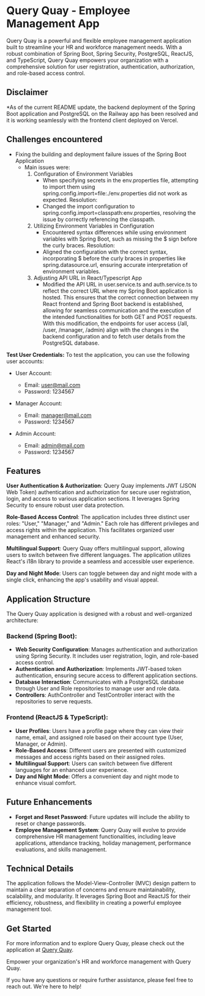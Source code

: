 # Query Quay - Employee Management App
Query Quay is a powerful and flexible employee management application built to streamline your HR and workforce management needs. With a robust combination of Spring Boot, Spring Security, PostgreSQL, ReactJS, and TypeScript, Query Quay empowers your organization with a comprehensive solution for user registration, authentication, authorization, and role-based access control.

## Disclaimer
*As of the current README update, the backend deployment of the Spring Boot application and PostgreSQL on the Railway app has been resolved and it is working seamlessly with the frontend client deployed on Vercel.

## Challenges encountered
- Fixing the building and deployment failure issues of the Spring Boot Application
  - Main issues were: 
    1. Configuration of Environment Variables
        - When specifying secrets in the env.properties file, attempting to import them using spring.config.import=file:./env.properties did not work as expected.
    Resolution:
        - Changed the import configuration to spring.config.import=classpath:env.properties, resolving the issue by correctly referencing the classpath.
    2. Utilizing Environment Variables in Configuration
        - Encountered syntax differences while using environment variables with Spring Boot, such as missing the $ sign before the curly braces.
    Resolution:
        - Aligned the configuration with the correct syntax, incorporating $ before the curly braces in properties like spring.datasource.url, ensuring accurate interpretation of   environment variables.
    3. Adjusting API URL in React/Typescript App
        - Modified the API URL in user.service.ts and auth.service.ts to reflect the correct URL where my Spring Boot application is hosted. This ensures that the correct connection between my React frontend and Spring Boot backend is established, allowing for seamless communication and the execution of the intended functionalities for both GET and POST requests. With this modification, the endpoints for user access (/all, /user, /manager, /admin) align with the changes in the backend configuration and to fetch user details from the PostgreSQL database.
        

**Test User Credentials:**
To test the application, you can use the following user accounts:

- User Account:
  - Email: user@mail.com
  - Password: 1234567

- Manager Account:
  - Email: manager@mail.com
  - Password: 1234567

- Admin Account:
  - Email: admin@mail.com
  - Password: 1234567

## Features
**User Authentication & Authorization**: Query Quay implements JWT (JSON Web Token) authentication and authorization for secure user registration, login, and access to various application sections. It leverages Spring Security to ensure robust user data protection.

**Role-Based Access Control**: The application includes three distinct user roles: "User," "Manager," and "Admin." Each role has different privileges and access rights within the application. This facilitates organized user management and enhanced security.

**Multilingual Support**: Query Quay offers multilingual support, allowing users to switch between five different languages. The application utilizes React's i18n library to provide a seamless and accessible user experience.

**Day and Night Mode**: Users can toggle between day and night mode with a single click, enhancing the app's usability and visual appeal.

## Application Structure
The Query Quay application is designed with a robust and well-organized architecture:

### Backend (Spring Boot):

- **Web Security Configuration**: Manages authentication and authorization using Spring Security. It includes user registration, login, and role-based access control.
- **Authentication and Authorization**: Implements JWT-based token authentication, ensuring secure access to different application sections.
- **Database Interaction**: Communicates with a PostgreSQL database through User and Role repositories to manage user and role data.
- **Controllers**: AuthController and TestController interact with the repositories to serve requests.

### Frontend (ReactJS & TypeScript):

- **User Profiles**: Users have a profile page where they can view their name, email, and assigned role based on their account type (User, Manager, or Admin).
- **Role-Based Access**: Different users are presented with customized messages and access rights based on their assigned roles.
- **Multilingual Support**: Users can switch between five different languages for an enhanced user experience.
- **Day and Night Mode**: Offers a convenient day and night mode to enhance visual comfort.

## Future Enhancements
- **Forget and Reset Password**: Future updates will include the ability to reset or change passwords.
- **Employee Management System**: Query Quay will evolve to provide comprehensive HR management functionalities, including leave applications, attendance tracking, holiday management, performance evaluations, and skills management.

## Technical Details
The application follows the Model-View-Controller (MVC) design pattern to maintain a clear separation of concerns and ensure maintainability, scalability, and modularity. It leverages Spring Boot and ReactJS for their efficiency, robustness, and flexibility in creating a powerful employee management tool.

## Get Started
For more information and to explore Query Quay, please check out the application at [Query Quay](https://queryquay.vercel.app/).

Empower your organization's HR and workforce management with Query Quay.

If you have any questions or require further assistance, please feel free to reach out. We're here to help!
